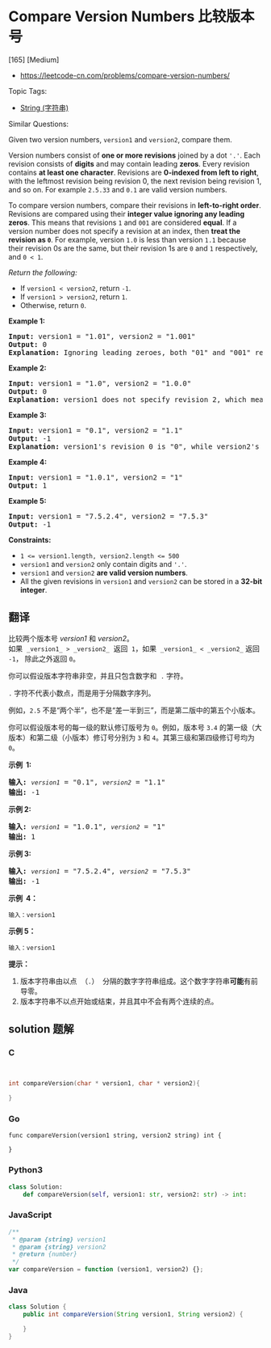 # Compare Version Numbers 比较版本号

[165] [Medium]

- https://leetcode-cn.com/problems/compare-version-numbers/

Topic Tags:

- [String (字符串)](https://leetcode-cn.com/tag/string/)

Similar Questions:

Given two version numbers, `version1` and `version2`, compare them.

Version numbers consist of **one or more revisions** joined by a dot `'.'`. Each revision consists of **digits** and may contain leading **zeros**. Every revision contains **at least one character**. Revisions are **0-indexed from left to right**, with the leftmost revision being revision 0, the next revision being revision 1, and so on. For example `2.5.33` and `0.1` are valid version numbers.

To compare version numbers, compare their revisions in **left-to-right order**. Revisions are compared using their **integer value ignoring any leading zeros**. This means that revisions `1` and `001` are considered **equal**. If a version number does not specify a revision at an index, then **treat the revision as `0`**. For example, version `1.0` is less than version `1.1` because their revision 0s are the same, but their revision 1s are `0` and `1` respectively, and `0 < 1`.

_Return the following:_

- If `version1 < version2`, return `-1`.
- If `version1 > version2`, return `1`.
- Otherwise, return `0`.

**Example 1:**

<pre><strong>Input:</strong> version1 = "1.01", version2 = "1.001"
<strong>Output:</strong> 0
<strong>Explanation:</strong> Ignoring leading zeroes, both "01" and "001" represent the same integer "1".
</pre>

**Example 2:**

<pre><strong>Input:</strong> version1 = "1.0", version2 = "1.0.0"
<strong>Output:</strong> 0
<strong>Explanation:</strong> version1 does not specify revision 2, which means it is treated as "0".
</pre>

**Example 3:**

<pre><strong>Input:</strong> version1 = "0.1", version2 = "1.1"
<strong>Output:</strong> -1
<strong>Explanation:</strong>&nbsp;version1's revision 0 is "0", while version2's revision 0 is "1". 0 &lt; 1, so version1 &lt; version2.
</pre>

**Example 4:**

<pre><strong>Input:</strong> version1 = "1.0.1", version2 = "1"
<strong>Output:</strong> 1
</pre>

**Example 5:**

<pre><strong>Input:</strong> version1 = "7.5.2.4", version2 = "7.5.3"
<strong>Output:</strong> -1
</pre>

**Constraints:**

- `1 <= version1.length, version2.length <= 500`
- `version1` and `version2` only contain digits and `'.'`.
- `version1` and `version2` **are valid version numbers**.
- All the given revisions in `version1` and `version2` can be stored in a **32-bit integer**.

## 翻译

比较两个版本号 _version1_ 和 _version2_。  
如果  `_version1_ > _version2_`  返回  `1`，如果  `_version1_ < _version2_` 返回 `-1`， 除此之外返回 `0`。

你可以假设版本字符串非空，并且只包含数字和  `.` 字符。

`.` 字符不代表小数点，而是用于分隔数字序列。

例如，`2.5` 不是“两个半”，也不是“差一半到三”，而是第二版中的第五个小版本。

你可以假设版本号的每一级的默认修订版号为 `0`。例如，版本号 `3.4` 的第一级（大版本）和第二级（小版本）修订号分别为 `3` 和 `4`。其第三级和第四级修订号均为 `0`。



**示例  1:**

<pre><strong>输入:</strong> <code><em>version1</em></code> = "0.1", <code><em>version2</em></code> = "1.1"
<strong>输出:</strong> -1</pre>

**示例 2:**

<pre><strong>输入: </strong><code><em>version1</em></code> = "1.0.1", <code><em>version2</em></code> = "1"
<strong>输出:</strong> 1</pre>

**示例 3:**

<pre><strong>输入:</strong> <code><em>version1</em></code> = "7.5.2.4", <code><em>version2</em></code> = "7.5.3"
<strong>输出:</strong> -1</pre>

**示例  4：**

    输入：version1

**示例 5：**

    输入：version1

**提示：**

1.  版本字符串由以点  （`.`）  分隔的数字字符串组成。这个数字字符串**可能**有前导零。
2.  版本字符串不以点开始或结束，并且其中不会有两个连续的点。

## solution 题解

### C

```c


int compareVersion(char * version1, char * version2){

}
```

### Go

```golang
func compareVersion(version1 string, version2 string) int {

}
```

### Python3

```python
class Solution:
    def compareVersion(self, version1: str, version2: str) -> int:
```

### JavaScript

```javascript
/**
 * @param {string} version1
 * @param {string} version2
 * @return {number}
 */
var compareVersion = function (version1, version2) {};
```

### Java

```java
class Solution {
    public int compareVersion(String version1, String version2) {

    }
}
```
